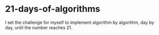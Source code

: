 # 21-days-of-algorithms
I set the challenge for myself to implement algorithm by algorithm, day by day, until the number reaches 21.
